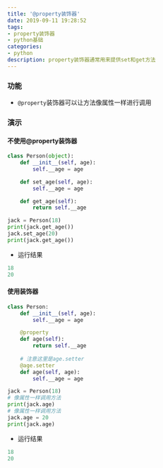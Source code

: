```yaml
---
title: '@property装饰器'
date: 2019-09-11 19:28:52
tags:
- property装饰器
- python基础
categories:
- python
description: property装饰器通常用来提供set和get方法
---
```


<!--more-->

### 功能
* `@property`装饰器可以让方法像属性一样进行调用

### 演示

#### 不使用@property装饰器
```py
class Person(object):
	def __init__(self, age):
		self.__age = age

	def set_age(self, age):
		self.__age = age

	def get_age(self):
		return self.__age

jack = Person(18)
print(jack.get_age())
jack.set_age(20)
print(jack.get_age())
```

* 运行结果
```py
18
20
```

#### 使用装饰器
```py
class Person:
	def __init__(self, age):
		self.__age = age

	@property
	def age(self):
		return self.__age
    
    # 注意这里是age.setter
	@age.setter
	def age(self, age):
		self.__age = age

jack = Person(18)
# 像属性一样调用方法
print(jack.age)
# 像属性一样调用方法
jack.age = 20
print(jack.age)
```

* 运行结果
```py
18
20
```



